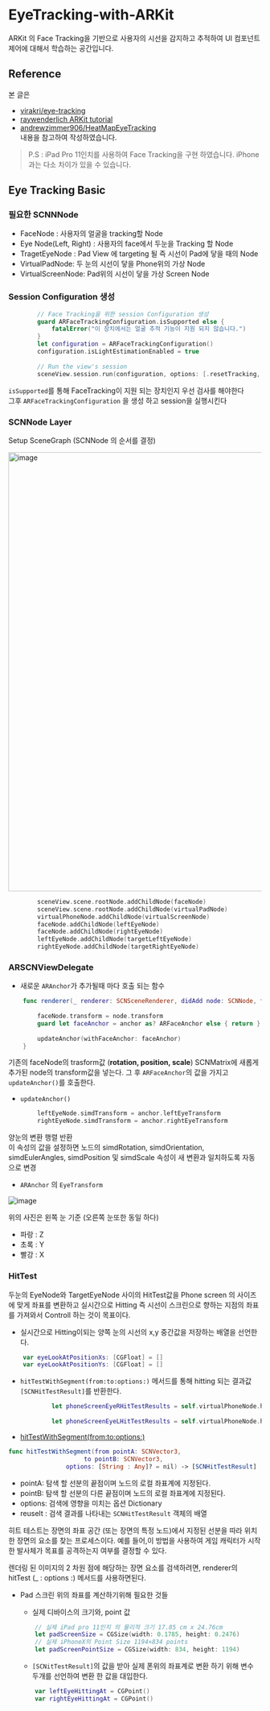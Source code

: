 # EyeTracking-with-ARKit

ARKit 의 Face Tracking을 기반으로 사용자의 시선을 감지하고 추적하여 UI 컴포넌트 제어에 대해서 학습하는 공간입니다.

## Reference

본 글은 
- [virakri/eye-tracking](https://github.com/virakri/eye-tracking-ios-prototype)  
- [raywenderlich ARKit tutorial](https://www.raywenderlich.com/5491-ar-face-tracking-tutorial-for-ios-getting-started)   
- [andrewzimmer906/HeatMapEyeTracking](https://github.com/andrewzimmer906/HeatMapEyeTracking)  
내용을 참고하여 작성하였습니다.

> P.S : iPad Pro 11인치를 사용하여 Face Tracking을 구현 하였습니다. iPhone과는 다소 차이가 있을 수 있습니다.  


## Eye Tracking Basic

### 필요한 SCNNNode
  - FaceNode : 사용자의 얼굴을 tracking할 Node
  - Eye Node(Left, Right) : 사용자의 face에서 두눈을 Tracking 할 Node
  - TragetEyeNode : Pad View 에 targeting 될 즉 시선이 Pad에 닿을 때의 Node
  - VirtualPadNode: 두 눈의 시선이 닿을 Phone위의 가상 Node
  - VirtualScreenNode: Pad위의 시선이 닿을 가상 Screen Node
  
### Session Configuration 생성

```swift
    	// Face Tracking을 위한 session Configuration 생성
 		guard ARFaceTrackingConfiguration.isSupported else {
            fatalError("이 장치에서는 얼굴 추적 기능이 지원 되지 않습니다.")
        }
        let configuration = ARFaceTrackingConfiguration()
        configuration.isLightEstimationEnabled = true
        
        // Run the view's session
        sceneView.session.run(configuration, options: [.resetTracking, .removeExistingAnchors])
```

`isSupported`를 통해 FaceTracking이 지원 되는 장치인지 우선 검사를 해야한다  
그후 `ARFaceTrackingConfiguration` 을 생성 하고 session을 실행시킨다


### SCNNode Layer

Setup SceneGraph (SCNNode 의 순서를 결정)  

<img width="872" alt="image" src="https://user-images.githubusercontent.com/33486820/56290022-37f27480-615d-11e9-9961-6fdd48282294.png">


```swift
        sceneView.scene.rootNode.addChildNode(faceNode)
        sceneView.scene.rootNode.addChildNode(virtualPadNode)
        virtualPhoneNode.addChildNode(virtualScreenNode)
        faceNode.addChildNode(leftEyeNode)
        faceNode.addChildNode(rightEyeNode)
        leftEyeNode.addChildNode(targetLeftEyeNode)
        rightEyeNode.addChildNode(targetRightEyeNode)
```

### ARSCNViewDelegate

- 새로운 `ARAnchor`가 추가될때 마다 호출 되는 함수

```swift
    func renderer(_ renderer: SCNSceneRenderer, didAdd node: SCNNode, for anchor: ARAnchor) {
        
        faceNode.transform = node.transform
        guard let faceAnchor = anchor as? ARFaceAnchor else { return }
 
        updateAnchor(withFaceAnchor: faceAnchor)
    }
```

기존의 faceNode의 trasform값 (**rotation, position, scale**) SCNMatrix에 새롭게 추가된 node의 transform값을 넣는다.
그 후 `ARFaceAnchor`의 값을 가지고 `updateAnchor()`를 호출한다.  


- `updateAnchor()`  

```swift
        leftEyeNode.simdTransform = anchor.leftEyeTransform
        rightEyeNode.simdTransform = anchor.rightEyeTransform
```

양눈의 변환 행렬 반환  
이 속성의 값을 설정하면 노드의 simdRotation, simdOrientation, simdEulerAngles, simdPosition 및 simdScale 속성이 새 변환과 일치하도록 자동으로 변경  

- `ARAnchor` 의 `EyeTransform` 

![image](https://user-images.githubusercontent.com/33486820/56290551-59079500-615e-11e9-8101-7354b9e49beb.png)

위의 사진은 왼쪽 눈 기준  (오른쪽 눈또한 동일 하다)  
- 파랑 : Z
- 초록 : Y
- 빨강 : X

### HitTest 

두눈의 EyeNode와 TargetEyeNode 사이의 HitTest값을 Phone screen 의 사이즈에 맞게 좌표를 변환하고 실시간으로 Hitting 즉 시선이 스크린으로 향하는 지점의 좌표를 가져와서 Controll 하는 것이 목표이다. 

- 실시간으로 Hitting이되는 양쪽 눈의 시선의 x,y 중간값을 저장하는 배열을 선언한다.

```swift
    var eyeLookAtPositionXs: [CGFloat] = []
    var eyeLookAtPositionYs: [CGFloat] = []
```

- `hitTestWithSegment(from:to:options:)` 메서드를 통해 hitting 되는 결과값 `[SCNHitTestResult]`를 반환한다.

```swift
            let phoneScreenEyeRHitTestResults = self.virtualPhoneNode.hitTestWithSegment(from: self.lookAtTargetEyeRNode.worldPosition, to: self.eyeRNode.worldPosition, options: nil)
            
            let phoneScreenEyeLHitTestResults = self.virtualPhoneNode.hitTestWithSegment(from: self.lookAtTargetEyeLNode.worldPosition, to: self.eyeLNode.worldPosition, options: nil)
```            

- [hitTestWithSegment(from:to:options:)](https://developer.apple.com/documentation/scenekit/scnnode/1407998-hittestwithsegment)  

```swift
func hitTestWithSegment(from pointA: SCNVector3, 
                     to pointB: SCNVector3, 
                options: [String : Any]? = nil) -> [SCNHitTestResult]
```  

- pointA: 탐색 할 선분의 끝점이며 노드의 로컬 좌표계에 지정된다.
- pointB: 탐색 할 선분의 다른 끝점이며 노드의 로컬 좌표계에 지정된다.
- options: 검색에 영향을 미치는 옵션 Dictionary
- reuselt : 검색 결과를 나타내는 `SCNHitTestResult` 객체의 배열  

히트 테스트는 장면의 좌표 공간 (또는 장면의 특정 노드)에서 지정된 선분을 따라 위치한 장면의 요소를 찾는 프로세스이다. 예를 들어,이 방법을 사용하여 게임 캐릭터가 시작한 발사체가 목표를 공격하는지 여부를 결정할 수 있다.  

렌더링 된 이미지의 2 차원 점에 해당하는 장면 요소를 검색하려면, renderer의 hitTest (_ : options :) 메서드를 사용하면된다.

- Pad 스크린 위의 좌표를 계산하기위해 필요한 것들
	- 실제 디바이스의 크기와, point 값
    
    ```swift
        // 실제 iPad pro 11인치 의 물리적 크기 17.85 cm x 24.76cm
    	let padScreenSize = CGSize(width: 0.1785, height: 0.2476)
    	// 실제 iPhoneX의 Point Size 1194×834 points
    	let padScreenPointSize = CGSize(width: 834, height: 1194)
    ```
    
    - `[SCNitTestResult]`의 값을 받아 실제 폰위의 좌표계로 변환 하기 위해 변수 두개를 선언하여 변환 한 값을 대입한다.
    
    ```swift
        var leftEyeHittingAt = CGPoint()
        var rightEyeHittingAt = CGPoint()
	```
    
    









